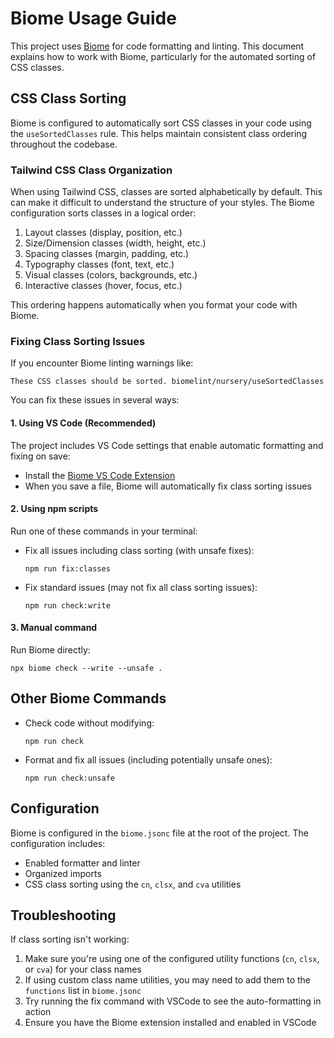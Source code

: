 # Biome Usage Guide

This project uses [Biome](https://biomejs.dev/) for code formatting and linting. This document explains how to work with Biome, particularly for the automated sorting of CSS classes.

## CSS Class Sorting

Biome is configured to automatically sort CSS classes in your code using the `useSortedClasses` rule. This helps maintain consistent class ordering throughout the codebase.

### Tailwind CSS Class Organization

When using Tailwind CSS, classes are sorted alphabetically by default. This can make it difficult to understand the structure of your styles. The Biome configuration sorts classes in a logical order:

1. Layout classes (display, position, etc.)
2. Size/Dimension classes (width, height, etc.)
3. Spacing classes (margin, padding, etc.)
4. Typography classes (font, text, etc.)
5. Visual classes (colors, backgrounds, etc.)
6. Interactive classes (hover, focus, etc.)

This ordering happens automatically when you format your code with Biome.

### Fixing Class Sorting Issues

If you encounter Biome linting warnings like:

```
These CSS classes should be sorted. biomelint/nursery/useSortedClasses
```

You can fix these issues in several ways:

#### 1. Using VS Code (Recommended)

The project includes VS Code settings that enable automatic formatting and fixing on save:

- Install the [Biome VS Code Extension](https://marketplace.visualstudio.com/items?itemName=biomejs.biome)
- When you save a file, Biome will automatically fix class sorting issues

#### 2. Using npm scripts

Run one of these commands in your terminal:

- Fix all issues including class sorting (with unsafe fixes):
  ```
  npm run fix:classes
  ```

- Fix standard issues (may not fix all class sorting issues):
  ```
  npm run check:write
  ```

#### 3. Manual command

Run Biome directly:

```
npx biome check --write --unsafe .
```

## Other Biome Commands

- Check code without modifying:
  ```
  npm run check
  ```

- Format and fix all issues (including potentially unsafe ones):
  ```
  npm run check:unsafe
  ```

## Configuration

Biome is configured in the `biome.jsonc` file at the root of the project. The configuration includes:

- Enabled formatter and linter
- Organized imports
- CSS class sorting using the `cn`, `clsx`, and `cva` utilities 

## Troubleshooting

If class sorting isn't working:

1. Make sure you're using one of the configured utility functions (`cn`, `clsx`, or `cva`) for your class names
2. If using custom class name utilities, you may need to add them to the `functions` list in `biome.jsonc`
3. Try running the fix command with VSCode to see the auto-formatting in action
4. Ensure you have the Biome extension installed and enabled in VSCode 